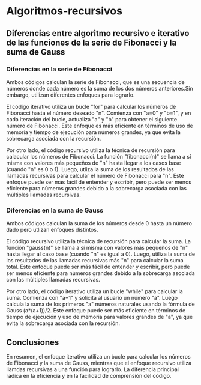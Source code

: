# Algoritmos-recursivos

## Diferencias entre algoritmo recursivo e iterativo de las funciones de la serie de Fibonacci y la suma de Gauss
### Diferencias en la serie de Fibonacci
Ambos códigos calculan la serie de Fibonacci, que es una secuencia de números donde cada número es la suma de los dos números anteriores.Sin embargo, utilizan diferentes enfoques para lograrlo.

El código iterativo utiliza un bucle "for" para calcular los números de Fibonacci hasta el número deseado "n". Comienza con "a=0" y "b=1", y en cada iteración del bucle, actualiza "a" y "b" para obtener el siguiente número de Fibonacci. Este enfoque es más eficiente en términos de uso de memoria y tiempo de ejecución para números grandes, ya que evita la sobrecarga asociada con la recursión.

Por otro lado, el código recursivo utiliza la técnica de recursión para calacular los números de Fibonacci. La función "fibonacci(n)" se llama a sí misma con valores más pequeños de "n" hasta llegar a los casos base (cuando "n" es 0 o 1). Luego, utliza la suma de los resultados de las llamadas recursivas para calcular el número de Fibonacci para "n". Este enfoque puede ser más fácil de entender y escribir, pero puede ser menos eficiente para números grandes debido a la sobrecarga asociada con las múltiples llamadas recursivas.

### Diferencias en la suma de Gauss
Ambos códigos calculan la suma de los números desde 0 hasta un número dado pero utlizan enfoques distintos.

El código recursivo utiliza la técnica de recursión para calcular la suma. La función "gauss(n)" se llama a sí misma con valores más pequeños de "n" hasta llegar al caso base (cuando "n" es igual a 0). Luego, utiliza la suma de los resultados de las llamadas recursivas más "n" para calcular la suma total. Este enfoque puede ser más fácil de entender y escribir, pero puede ser menos eficiente para números grandes debido a la sobrecarga asociada con las múltiples llamadas recursivas.

Por otro lado, el código iterativo utiliza un bucle "while" para calcular la suma. Comienza con "a=1" y solicita al usuario un número "a". Luego calcula la suma de los primeros "a" números naturales usando la fórmula de Gauss (a*(a+1))/2. Este enfoque puede ser más eficiente en términos de tiempo de ejecución y uso de memoria para valores grandes de "a", ya que evita la sobrecarga asociada con la recursión.

## Conclusiones
En resumen, el enfoque iterativo utiliza un bucle para calcular los números de Fibonacci y la suma de Gauss, mientras que el enfoque recursivo utiliza llamdas recursivas a una función para lograrlo. La diferencia principal radica en la eficiencia y en la facilidad de comprensión del código.
